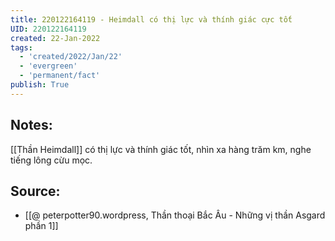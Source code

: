 ```yaml
---
title: 220122164119 - Heimdall có thị lực và thính giác cực tốt
UID: 220122164119
created: 22-Jan-2022
tags:
  - 'created/2022/Jan/22'
  - 'evergreen'
  - 'permanent/fact'
publish: True
---
```

## Notes:
[[Thần Heimdall]] có thị lực và thính giác tốt, nhìn xa hàng trăm km, nghe tiếng lông cừu mọc.

## Source:
- [[@ peterpotter90.wordpress, Thần thoại Bắc Âu - Những vị thần Asgard phần 1]]


